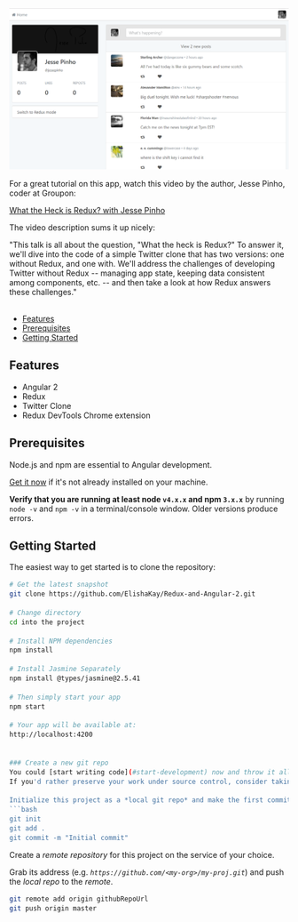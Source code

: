 <img src="reduxtwitter.PNG">

For a great tutorial on this app, watch this video by the author, Jesse Pinho, coder at Groupon:

<a href= "http://www.youtube.com/watch?v=Q9iSjFbPjPo&t=12m38s">What the Heck is Redux? with Jesse Pinho</a>

The video description sums it up nicely:

"This talk is all about the question, "What the heck is Redux?" To answer it, we'll dive into the code of a simple Twitter clone that has two versions: one without Redux, and one with. We'll address the challenges of developing Twitter without Redux -- managing app state, keeping data consistent among components, etc. -- and then take a look at how Redux answers these challenges."
<br>
<br>

- [Features](#features)
- [Prerequisites](#prerequisites)
- [Getting Started](#getting-started)


Features
--------

- Angular 2
- Redux
- Twitter Clone
- Redux DevTools Chrome extension


Prerequisites
--------

Node.js and npm are essential to Angular development. 
    
<a href="https://docs.npmjs.com/getting-started/installing-node" target="_blank" title="Installing Node.js and updating npm">
Get it now</a> if it's not already installed on your machine.
 
**Verify that you are running at least node `v4.x.x` and npm `3.x.x`**
by running `node -v` and `npm -v` in a terminal/console window.
Older versions produce errors.



Getting Started
---------------

The easiest way to get started is to clone the repository:

```bash
# Get the latest snapshot
git clone https://github.com/ElishaKay/Redux-and-Angular-2.git

# Change directory
cd into the project

# Install NPM dependencies
npm install

# Install Jasmine Separately
npm install @types/jasmine@2.5.41

# Then simply start your app
npm start

# Your app will be available at:
http://localhost:4200


### Create a new git repo
You could [start writing code](#start-development) now and throw it all away when you're done.
If you'd rather preserve your work under source control, consider taking the following steps.

Initialize this project as a *local git repo* and make the first commit:
```bash
git init
git add .
git commit -m "Initial commit"
```

Create a *remote repository* for this project on the service of your choice.

Grab its address (e.g. *`https://github.com/<my-org>/my-proj.git`*) and push the *local repo* to the *remote*.
```bash
git remote add origin githubRepoUrl
git push origin master
